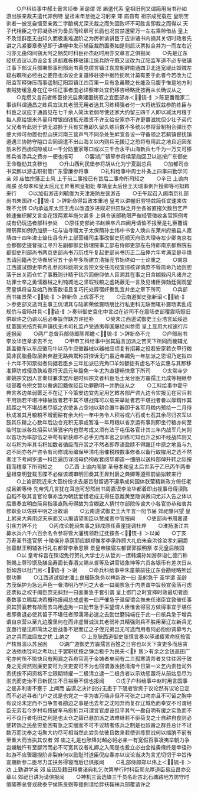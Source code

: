 <!-- { "loadSidebar": true } -->
　　○户科给事中郝土膏言顷奉  圣谕谓  郊  庙遣代系  皇祖旧例又谓简用尚书孙如游出朕亲裁夫遣代非例特  皇祖末年怠弛之习躬亲  郊  庙自有  祖宗成宪载在  皇明宝训者一披览自悟至亲裁二字酿祸尤深夫裁之而失固败坏不可胜言即裁之而得以  天子代相臣之守将凝丞祈为备员而纶扉可长扃也况宫禁邃密万一左右乘隙借丛  皇上不及觉群臣无由知久而极重难返阶之为厉祈谕讲臣于应讲诸书内摘其关切时政者先讲之凡紧要章奏望即于讲幄中发示辅臣裁酌面奏如是则启沃票拟合并为一而左右近习亦无由伺间窃太阿之柄矣时科臣孙杰赵时用亦交章言之俱报闻
　　○先是辽东经抚咨议以添设金复道胡嘉栋移驻镇江统兵防守既又议改为辽阳监军道不必专驻镇江事下部议兵部署部事刑部尚书黄克缵言镇江东度朝鲜南通四卫北连宽叆此奴贼左窥右瞷所必经由之要路也添设金复道移驻彼中据险扼吭计莫有要于此者今若改为辽阳监军释弹压而事遥制辽阳距镇江四百里一旦有急虽鞭之长能及马腹乎惟是地方利害贼势缓急身在辽中任辽事者度必详察审处宜仍移咨经略抚按再从长确议从之
　　○克缵又言前者练臣徐光启奏建置统驭之宜臣部亦＜锍-釒＞陈更番赡家二事该科谓通昌之练兵宜汰其老弱无用者选其习练精强者付一大将统驭兹参酌练臣与科臣之议应于通昌见在七千余人简汰老弱尽使还家大约留三四千人即以减汰月粮于每人原给银米外量月增银四钱抵充赡资不许支给安家亦不许更番滋扰但少壮子弟代父兄者听此则于饷无溢额于兵有实惠即久留久练兵数不多统以参将营制相合弹压亦便大帅可勿置也但山狭河南三营声气不同杂处生衅宜各设一守备领之若蓟镇督抚镇道遇三协防守隘口会同调遣不出山海关以内则兵无援辽之恐将有用武之地且近因东氛未殄西虏伺隙或以一千分防董家等口或以三千合永平山海新兵七千为一万又可移练兵省添兵之费亦一便也报可
　　○罢湖广镇筸参将续蒙勋回卫以巡按广东御史王命璇劾其贪秽也
　　○升山西利民堡参将胡从化为宁夏副总兵
　　○加都司佥书梁鹏以游击职衔管广东雷廉参将事
　　○礼科给事中周士朴条上四事曰勤学问亲  郊  庙恤宗藩正士风  上于前二事报已有旨后二事命所司知之
　　○辛巳  上谕内阁朕  圣母孝和皇太后兄王昇著照皇祖妣  孝靖皇太后侄王天瑞事例升授卿等可拟敕来行
　　○以加衔游击刘毓俊为天津海防左营游击
　　○壬午起召入阁南京礼部尚书朱国祚＜锍-釒＞辞新命得旨政本重地  皇考以讲幄旧劳特兹简任宜速来佐理不允辞
○内承运库太监王虎以改造岁进叚疋供应缺乏开坐各省直拖欠数目乞严敕速催织解又言金花银两累年拖欠甚多  上俱令该部勒限严催经管徵收各官照例考成有仍玩违者部科参处
　○原任吏部尚书赵焕卒凡四阅月请恤不报至是礼臣覆请赐祭葬如例仍加祭一坛与谥寻赠太子太保荫孙士炜中书舍人焕山东莱州府掖县人嘉靖四十四年进士筮仕县令升工部营缮司主事改御史历顺天府丞大理寺左少卿南京右佥都御史提督操江寻升左副都御史协理院事工部右侍郎吏部左右侍郎南京都察院右都御史刑部尚书两京吏部尚书万历戊午复起吏部尚书历正二品俸六年考满至是卒焕五请回籍再乞侍餋居官五十余年多所建立清操亮节始终如一士论重之
　　○南京江西道试御史李希孔参阅科姚宗文言宗文受任阅视宜综核详慎庶不辱简命乃始则胆落于出关而仓忙了事既则计精于钻穴而俯仰依人臣溯其在事之日含糊躲闪凡诸弁之功罪士卒之勇懦器械之利钝城池之坚瑕钱粮之虚耗蔽无一言及见诸臣弹劾廷弼观望旁皇惧将自及始乃微答数语且复巧托处錞宿奸餋乱宜并坐之章下所司
　　○兵部尚书崔景荣＜锍-釒＞辞新命  上优答不允
　　○云南道御史张新诏＜锍-釒＞参吏部文选司主事王伉谓其与陆卿荣侯震旸朋比行私吏科无缺而辄补震旸紊乱成规伉与震旸并具＜锍-釒＞奏辩御史袁化中言过在铨司不在震旸吏部覆震旸照旧供职许之仍谕以后必奉旨作缺方许铨补
　　○癸未江西道试御史王业浩言延绥巡抚董国光掊克有声镇抚无术司礼监卢受通夷辱国屡经纠参愿  皇上显用大权速行斥逐报闻
　　○两广总督兵部侍郎陈邦瞻＜锍-釒＞辞新命不允
　　○户部尚书李汝华连章求去不允
　　○甲申工科给事中张其庭言加派之苦天下所同而畿辅尤甚盖徵车以车应徵马牛以马牛应徵器械以器械应顷复有招募之役若安家若衣甲行粮莫非民脂叠取层剥奔避无路典鬻称贷控诉无门虽近奉蠲免一年加派之恩诏乃定拟四十六年不知票拟者何据若臣乡三年加派已完角□羊如额徒有虚名不沾实惠与其那移准算防戒侵渔孰若竟将天启元年豁免一年尤为直捷畅快章下所司
　　○太常寺少卿姚宗文因人言奏辩兼求罢斥是时纠宗文者科臣毛士龙台臣方震孺王允成等相继参驳部覆令宗文暂以餋病回籍俟经臣功罪勘明一并酌议从之
　　○工科给事中霍守典言各边单弱匮乏不在辽下今策安边宜先足用乞敕各部严咨九边令实报见在官兵若干用饷若干堪冲锋破敌者若干其不堪战阵可以载来举趾者若干堪战者餋以厚糈作其超距之气不堪战者尽驱之农使各占空地以耕合置牛器即于各军月粮内预给一二月待秋成准其月粮粮不增而耕有余大约一年中务令人积谷或六石或七石其余尽归农军以鼓其乐耕之心数年后边仓充积无事或暂准一年月粮以省京运有事则即坐行粮亦何至临时加派各处招买以驿骚宇内也然考成又须有法于屯伍各官计其三年内战军几何则以首功为率部伍之中苟有斩获即不必手刃而本官之训练可知也升之如不经战阵则又以屯积为率其屯积如数者循级而升赏之不然者即荐语盈牍不得躐迁中原之地虽与九边不同亦各严咨令有司修城垣编保甲清屯亩催税粮数事修者以备行取擢用之选不然者注下考间岁遣一科臣遍历详阅毋仍徇故套阅毕即造一细册以送科部俾升转之际按籍而稽章下所司知之
　　○乙酉  上谕内阁朕  圣母孝和皇太后世系于乙巳丙午两奉  皇祖查明登载玉牒不必催该城审明回奏其王昇封爵之典卿等遵照前谕拟敕来行
　　○上谕部院近来大臣纷纷求去屡旨慰留通不遵承成何国体朕莹精新政方倚任老成且卿等侍  先帝凭几言犹在耳岂可恝然尚书周嘉谟李汝华都着即出视事毋得渎陈自蹈不敬其言官论事亦当为朝廷爱惜老成无得任意雌黄至隐讽微词尤非入告之体以后章奏宜明白简易指事直陈毋得故为含糊致人猜忖尔部院传谕大小各官协恭和衷共修职业以佐朕平明之治故谕
　　○云南道试御史王大年言一阳节届  郊祀肇兴望  皇上躬亲大典用迓天庥而又以揭请望阁臣以赞成责中官报闻
　　○吏部尚书周嘉谟引疾力辞不允
　　○丙戌论乾涧失事之罪戍原任黄崖提调杜烨
　　○淮扬浙江共募水兵六千六百余名令参将管大藩统领赴辽抚按各＜锍-釒＞以闻
　　○丁亥  万寿圣节遣官祭  十陵侯孙承荫郭应麒郑惟孝李承祚顾大礼伯朱自洪徐汝孝刘嗣爵张嘉猷王明辅各行礼右都督李承恩祭  景皇帝陵寝左都督郭振明祭  孝元皇后陵园
　　○以  皇考梓宫在殡诏免行贺礼大学士方从哲刘一燝韩爌孙如游恭诣仁德门称贺赐上尊珍馔及膳品寿面长春酒又赐从哲等及讲官钱象坤等六员各银币有差次日从哲如游以杜门另＜锍-釒＞谢
　　○命兵科给事中朱童蒙前往辽东会勘经略熊廷弼功罪
　　○江西道试御史潘士良撮陈急务以禆新政一曰  圣躬急于  圣学谓  圣龄方茂保护为急远声色一餋清明乃学问之大者一曰阁票急于内票谓中旨频宣旁落可虑还票拟之权于阁臣庶无斜封一曰面奏急于套引谓  皇上御门之时宜择时政最切者面奏数事立赐裁决若概称报闻总成虚套一曰严催急于温留谓会推未任诸臣宜敦催任事资其赞襄若有故而去乌用虚拘一曰励节急于采望谓人臣惟舍得官方做得事宜于堪任者即勇退必使其留于不堪任者即濡滞必速之去励世磨钝端在于此一曰核兵急于增兵谓自京营以至九边腹里何在而非虚冒诚汰其老弱补其精强则兵不胜用至辽左新兵尤宜亟行是法即简汰之后战备不足而辽之子侄兄弟岂无可选而用者何必纷纷调募亏九边之兵而滋闾左之扰  上纳之
　　○  上览狭西道御史张慎言奏以驿递疲累命抚按官严核冒滥以苏民困
　　○湖广道御史方震孺言百姓之日穷也以天下贪吏多而惩贪之法弛也铨司之考功止于罢职抚按之弹治极于为民夫＜扌嶲＞有余之金钱高田广宅亦何所不愉快且有网漏之吞舟官高于金铸者矣间有二三孤寒清苦者又往往困于致身之无资然则廉吏安可为贪吏安可不为也窃谓激浊扬清洵今日第一义乞内责铨司外责抚按不问资格不立限期特擢一二极清立逮一二极贪者以示劝惩亟将从前姑息尽为湔洗而吏治不日新民生不日裕臣不信也报闻
　　○戊子户科给事中赵时用言国事之是非利害不壅于  上闻而  庙谟之决计剖分无患于下阻者皆资于议论然有议论已定而不必追寻者门户之说是也党之一字为害万端非但不可张之口吻亦且不可留之胸中有议论未定而不当争詈者勘边之事是也去年之沈阳弃而复存辽城危而幸安不可谓经臣无劳若今岁村屯残破军马损折岂可谓言官虚诬但平其气一勘自明有缓之实急而不可不议行者屯田之利是也太仓之罄已悬加派之法难继若不驱荷戈之士自耕自食则必使转饷之民愈穷愈困有急之实缓而不可不议精者练兵之制是也奴酋之群丑总计不过数万而沈奉之屯聚大约尽可相当然此尝负怯彼且数来若使训练惯战何以缩朒不前有至重大而当执其议者  郊  庙之礼是也陟降对越必躬必亲一有宽假百事凌夷举朝力争岂嫌触忤有至鄙污而必不可宽其议者礼卿之入阁是也爰立必由会推夤缘终是幸径孙如游不应骤躐揆阶非裂麻何以励耻时道臣倪应春亦以议论当决为言尤切切于中旨传宣期新参二臣尽力匡扶务得寝而后已俱报闻
　　○礼部侍郎郑以伟上＜锍-釒＞劝  上勤讲学亲  郊  庙因及籍田释奠诸典礼乞次第举行时科臣郭允厚道臣易应昌亦交章以  郊祀日讲为请俱报闻
　　○神机三营选锋三千员名赴古北石塘路地方防守时值隆寒总督戎政泰宁侯陈良弼等援例请给胖袄鞵袜兵部覆请许之
